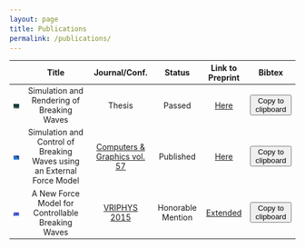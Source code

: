 ```yaml
---
layout: page
title: Publications
permalink: /publications/
---
```


<script type="text/javascript">

var ref_thesis = `
@phdthesis{phdthesis, \r\n
	author = "Brousset, Mathias", \r\n
	title  = "Simulation et rendu de vagues d\\'eferlantes", \r\n
	school = "Universit\\'e de Poitiers", \r\n
	year   = "2017" \r\n
	}
`;

var ref_cg = `
@article{Brousset16, \r\n
	title   = "Simulation and control of breaking waves using an external force model", \r\n
	author  = "Brousset, Mathias and Darles, Emmanuelle and Meneveaux, Daniel and Poulin, Pierre and Crespin, Benoît", \r\n
	journal = "Computers & Graphics", \r\n
	volume  = "57", \r\n
	pages   = "102 - 111", \r\n
	year    = "2016", \r\n
	issn    = "0097-8493", \r\n
	}
`;

var ref_vp = `
	@inproceedings {Brousset15, \r\n
	title = {{A New Force Model for Controllable Breaking Waves}}, \r\n
	author = {Brousset, Mathias and Darles, Emmanuelle and Meneveaux, Daniel and Poulin, Pierre and Crespin, Benoît}, \r\n
	booktitle = {Workshop on Virtual Reality Interaction and Physical Simulation}, \r\n
	editor = {Fabrice Jaillet and Florence Zara and Gabriel Zachmann}, \r\n
	year = {2015}, \r\n
	publisher = {The Eurographics Association}, \r\n
	ISBN = {978-3-905674-98-9}, \r\n
	DOI = {10.2312/vriphys.20151334} \r\n
}
`;

function copyClipboard(article)
{
	var selected = "";
	switch(article)
	{
	case "thesis":
		selected = ref_thesis;
		break;
	case "cg":
		selected = ref_cg;
		break;
	case "vp":
		selected = ref_vp;
		break;
	}

	var input = $('<textarea>');
	$("body").append(input);
	var strcopy = input.val(selected).select();

	document.execCommand('copy');
	input.remove();
}

$(document).ready(function() {

	$("#toggle_thesis").click(function(){
		copyClipboard("thesis");
	});

	$("#toggle_cg").click(function(){
		copyClipboard("cg");
	});

	$("#toggle_vp").click(function(){
		copyClipboard("vp");
	});

});

</script>

|                                                 | Title                                                                  | Journal/Conf.                                                                                      | Status            | Link to Preprint                                                                               | Bibtex                                                                                          |
| :---------------------------------------------: | :--------------------------------------------------------------------: | :----------------------------------------------------------------------------------------:         | :---------------: | :--------------:                                                                               | :--------------:                                                                                |
| ![teaser vriphys](/images/teaser_thesis.png)    | Simulation and Rendering of Breaking Waves                             | Thesis                                                                                             | Passed            | [Here](https://github.com/Mathiasb17/mathiasb17.github.io/raw/master/files/BROUSSET_THESE.pdf) | <button id = "toggle_thesis" title="Reference copied to clipboard !">Copy to clipboard</button> |
| ![teaser cg](/images/teaser_cg16.png)           | Simulation and Control of Breaking Waves using an External Force Model | [Computers & Graphics vol. 57](http://www.sciencedirect.com/science/article/pii/S0097849316300164) | Published         | [Here](/files/CG_2015_soliton_extended.pdf)                                                    | <button id = "toggle_cg" title="Reference copied to clipboard !">Copy to clipboard</button>     |
| ![teaser vriphys](/images/teaser_vriphys15.png) | A New Force Model for Controllable Breaking Waves                      | [VRIPHYS 2015](http://vriphys2015.sciencesconf.org/)                                               | Honorable Mention | [Extended](/files/CG_2015_soliton_extended.pdf)                                                | <button id = "toggle_vp" title="Reference copied to clipboard !">Copy to clipboard</button>     |

<script>
tippy('button',
	{
		arrow : true,
		delay : 0,
		trigger : 'click',
		duration : 300,
		placement : 'right'
	});
</script>
